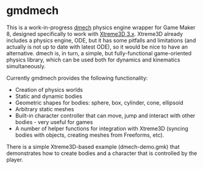 gmdmech
=======
This is a work-in-progress [dmech](https://github.com/gecko0307/dmech) physics engine wrapper for Game Maker 8, designed specifically to work with [Xtreme3D 3.x](https://github.com/xtreme3d/xtreme3d). Xtreme3D already includes a physics engine, ODE, but it has some pitfalls and limitations (and actually is not up to date with latest ODE), so it would be nice to have an alternative. dmech is, in turn, a simple, but fully-functional game-oriented physics library, which can be used both for dynamics and kinematics simultaneously.

Currently gmdmech provides the following functionality:
* Creation of physics worlds
* Static and dynamic bodies
* Geometric shapes for bodies: sphere, box, cylinder, cone, ellipsoid
* Arbitrary static meshes
* Built-in character controller that can move, jump and interact with other bodies - very useful for games
* A number of helper functions for integration with Xtreme3D (syncing bodies with objects, creating meshes from Freeforms, etc).

There is a simple Xtreme3D-based example (dmech-demo.gmk) that demonstrates how to create bodies and a character that is controlled by the player.

